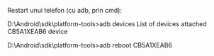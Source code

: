 Restart unui telefon (cu adb, prin cmd):

D:\Android\sdk\platform-tools>adb devices
List of devices attached
CB5A1XEAB6      device

D:\Android\sdk\platform-tools>adb reboot CB5A1XEAB6